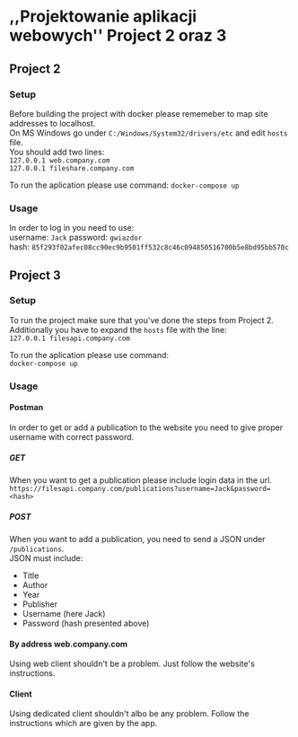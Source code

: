 # ,,Projektowanie aplikacji webowych'' Project 2 oraz 3

## Project 2
### Setup
Before building the project with docker please rememeber to map site addresses to localhost.  
On MS Windows go under `C:/Windows/System32/drivers/etc` and edit `hosts` file.  
You should add two lines:  
`127.0.0.1 web.company.com`  
`127.0.0.1 fileshare.company.com`  

To run the aplication please use command:
`docker-compose up`

### Usage
In order to log in you need to use:  
username: `Jack` password: `gwiazdor`  
hash: `85f293f02afec08cc90ec9b9501ff532c8c46c094850516700b5e8bd95bb570c`

## Project 3
### Setup
To run the project make sure that you've done the steps from Project 2.  
Additionally you have to expand the `hosts` file with the line:  
`127.0.0.1 filesapi.company.com`  

To run the aplication please use command:  
`docker-compose up`  

### Usage

#### Postman
In order to get or add a publication to the website you need to give proper username with correct password.  
##### GET
When you want to get a publication please include login data in the url.  
`https://filesapi.company.com/publications?username=Jack&password=<hash>`

##### POST
When you want to add a publication, you need to send a JSON under `/publications`.  
JSON must include:  
* Title
* Author
* Year
* Publisher
* Username (here Jack)
* Password (hash presented above)

#### By address web.company.com
Using web client shouldn't be a problem. Just follow the website's instructions.  

#### Client
Using dedicated client shouldn't albo be any problem. Follow the instructions which are given by the app.  
